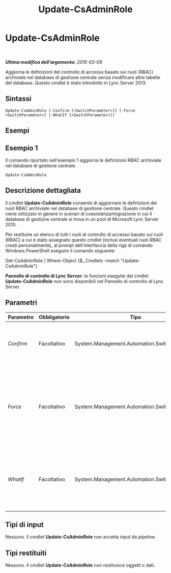 ﻿---
title: Update-CsAdminRole
TOCTitle: Update-CsAdminRole
ms:assetid: 42cc9cc2-c408-4d0c-814a-6c6367cba834
ms:mtpsurl: https://technet.microsoft.com/it-it/library/JJ204851(v=OCS.15)
ms:contentKeyID: 49300344
ms.date: 08/24/2015
mtps_version: v=OCS.15
ms.translationtype: HT
---

# Update-CsAdminRole

 

_**Ultima modifica dell'argomento:** 2015-03-09_

Aggiorna le definizioni del controllo di accesso basato sui ruoli (RBAC) archiviate nel database di gestione centrale senza modificare altre tabelle del database. Questo cmdlet è stato introdotto in Lync Server 2013.

## Sintassi

    Update-CsAdminRole [-Confirm [<SwitchParameter>]] [-Force <SwitchParameter>] [-WhatIf [<SwitchParameter>]]

## Esempi

## Esempio 1

Il comando riportato nell'esempio 1 aggiorna le definizioni RBAC archiviate nel database di gestione centrale.

    Update-CsAdminRole

## Descrizione dettagliata

Il cmdlet **Update-CsAdminRole** consente di aggiornare le definizioni dei ruoli RBAC archiviate nel database di gestione centrale. Questo cmdlet viene utilizzato in genere in scenari di coesistenza/migrazione in cui il database di gestione centrale si trova in un pool di Microsoft Lync Server 2010.

Per restituire un elenco di tutti i ruoli di controllo di accesso basato sui ruoli (RBAC) a cui è stato assegnato questo cmdlet (inclusi eventuali ruoli RBAC creati personalmente), al prompt dell'interfaccia della riga di comando Windows PowerShell eseguire il comando seguente:

Get-CsAdminRole | Where-Object {$\_.Cmdlets –match "Update-CsAdminRole"}

**Pannello di controllo di Lync Server:** le funzioni eseguite dal cmdlet **Update-CsAdminRole** non sono disponibili nel Pannello di controllo di Lync Server.

## Parametri


<table>
<colgroup>
<col style="width: 25%" />
<col style="width: 25%" />
<col style="width: 25%" />
<col style="width: 25%" />
</colgroup>
<thead>
<tr class="header">
<th>Parametro</th>
<th>Obbligatorio</th>
<th>Tipo</th>
<th>Descrizione</th>
</tr>
</thead>
<tbody>
<tr class="odd">
<td><p><em>Confirm</em></p></td>
<td><p>Facoltativo</p></td>
<td><p>System.Management.Automation.SwitchParameter</p></td>
<td><p>Richiede la conferma prima di eseguire il comando.</p></td>
</tr>
<tr class="even">
<td><p><em>Force</em></p></td>
<td><p>Facoltativo</p></td>
<td><p>System.Management.Automation.SwitchParameter</p></td>
<td><p>Evita la visualizzazione di eventuali messaggi di errore non grave che potrebbero essere generati nel corso dell'esecuzione del comando.</p></td>
</tr>
<tr class="odd">
<td><p><em>WhatIf</em></p></td>
<td><p>Facoltativo</p></td>
<td><p>System.Management.Automation.SwitchParameter</p></td>
<td><p>Descrive ciò che accadrebbe se si eseguisse il comando, senza eseguirlo realmente.</p></td>
</tr>
</tbody>
</table>


## Tipi di input

Nessuno. Il cmdlet **Update-CsAdminRole** non accetta input da pipeline.

## Tipi restituiti

Nessuno. Il cmdlet **Update-CsAdminRole** non restituisce oggetti o dati.

